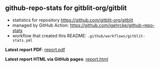 ## github-repo-stats for gitblit-org/gitblit

- statistics for repository https://github.com/gitblit-org/gitblit
- managed by GitHub Action: https://github.com/jgehrcke/github-repo-stats
- workflow that created this README: `.github/workflows/gitblit-stats.yml`

**Latest report PDF**: [report.pdf](https://github.com/gitblit-org/github-stats/raw/gitblit-org/gitblit-org/gitblit/latest-report/report.pdf)


**Latest report HTML via GitHub pages**: [report.html](https://gitblit-org.github.io/github-stats/gitblit-org/gitblit/latest-report/report.html)

